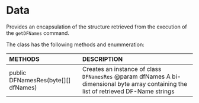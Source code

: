 # Data
Provides an encapsulation of the structure retrieved from the execution of the <code>getDFNames</code> command.

The class has the following methods and enummeration:

|METHODS                                       |DESCRIPTION                                                                                        |
|:---------------------------------------------|:--------------------------------------------------------------------------------------------------|
|public DFNamesRes(byte[][] dfNames)|Creates an instance of class <code>DFNamesRes</code> @param dfNames A bi-dimensional byte array containing the list of retrieved DF-Name strings|
